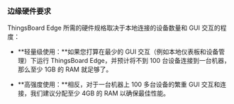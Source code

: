 ### 边缘硬件要求

ThingsBoard Edge 所需的硬件规格取决于本地连接的设备数量和 GUI 交互的程度：

- **轻量级使用：**如果您打算在最少的 GUI 交互（例如本地仪表板和设备管理）下运行 ThingsBoard Edge，并预计将不到 100 台设备连接到一台机器，那么至少 1GB 的 RAM 就足够了。

- **高强度使用：**相反，对于一台机器上 100 多台设备的繁重 GUI 交互和连接，我们建议分配至少 4GB 的 RAM 以确保最佳性能。